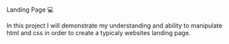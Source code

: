 Landing Page 💻

In this project I will demonstrate my understanding and ability to
manipulate html and css in order to create a typicaly websites landing page.
